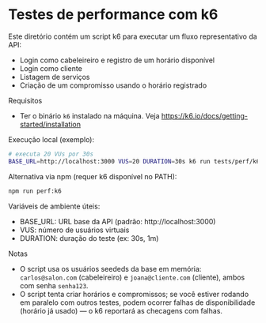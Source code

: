 # Testes de performance com k6

Este diretório contém um script k6 para executar um fluxo representativo da API:

- Login como cabeleireiro e registro de um horário disponível
- Login como cliente
- Listagem de serviços
- Criação de um compromisso usando o horário registrado

Requisitos
- Ter o binário `k6` instalado na máquina. Veja https://k6.io/docs/getting-started/installation

Execução local (exemplo):

```bash
# executa 20 VUs por 30s
BASE_URL=http://localhost:3000 VUS=20 DURATION=30s k6 run tests/perf/k6/default.k6.js
```

Alternativa via npm (requer k6 disponível no PATH):

```bash
npm run perf:k6
```

Variáveis de ambiente úteis:
- BASE_URL: URL base da API (padrão: http://localhost:3000)
- VUS: número de usuários virtuais
- DURATION: duração do teste (ex: 30s, 1m)

Notas
- O script usa os usuários seededs da base em memória: `carlos@salon.com` (cabeleireiro) e `joana@cliente.com` (cliente), ambos com senha `senha123`.
- O script tenta criar horários e compromissos; se você estiver rodando em paralelo com outros testes, podem ocorrer falhas de disponibilidade (horário já usado) — o k6 reportará as checagens com falhas.
